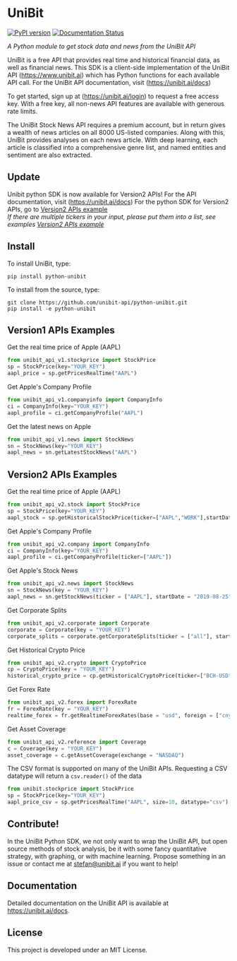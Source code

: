 # UniBit

[![PyPI version](https://badge.fury.io/py/python-unibit.svg)](https://badge.fury.io/py/python-unibit)
[![Documentation Status](https://readthedocs.org/projects/unibit/badge/?version=latest)](https://unibit.readthedocs.io/en/latest/?badge=latest)

*A Python module to get stock data and news from the UniBit API*

UniBit is a free API that provides real time and historical financial data, as well as financial news. This SDK is a client-side implementation of the UniBit API (https://www.unibit.ai) which has Python functions for each available API call. For the UniBit API documentation, visit (https://unibit.ai/docs)

To get started, sign up at (https://unibit.ai/login) to request a free access key. With a free key, all non-news API features are available with generous rate limits.

The UniBit Stock News API requires a premium account, but in return gives a wealth of news articles on all 8000 US-listed companies. Along with this, UniBit provides analyses on each news article. With deep learning, each article is classified into a comprehensive genre list, and named entities and sentiment are also extracted. 

## Update
Unibit python SDK is now available for Version2 APIs!
For the API documentation, visit (https://unibit.ai/docs)
For the python SDK for Version2 APIs, go to [Version2 APIs example](#v2_example)
<br />*If there are multiple tickers in your input, please put them into a list, see examples [Version2 APIs example](#v2_example)*

## Install
To install UniBit, type:
```shell
pip install python-unibit
```

To install from the source, type:
```shell
git clone https://github.com/unibit-api/python-unibit.git
pip install -e python-unibit
```

## Version1 APIs Examples

Get the real time price of Apple (AAPL)

```python
from unibit_api_v1.stockprice import StockPrice
sp = StockPrice(key="YOUR_KEY")
aapl_price = sp.getPricesRealTime("AAPL")
```

Get Apple's Company Profile

```python
from unibit_api_v1.companyinfo import CompanyInfo
ci = CompanyInfo(key="YOUR_KEY")
aapl_profile = ci.getCompanyProfile("AAPL")
```

Get the latest news on Apple

```python
from unibit_api_v1.news import StockNews
sn = StockNews(key="YOUR_KEY")
aapl_news = sn.getLatestStockNews("AAPL")
```

## <a name = "v2_example"></a>Version2 APIs Examples

Get the real time price of Apple (AAPL)

```python
from unibit_api_v2.stock import StockPrice
sp = StockPrice(key="YOUR_KEY")
aapl_stock = sp.getHistoricalStockPrice(ticker=["AAPL","WORK"],startDate="2019-09-15",endDate="2019-09-20")
```

Get Apple's Company Profile

```python
from unibit_api_v2.company import CompanyInfo
ci = CompanyInfo(key="YOUR_KEY")
aapl_profile = ci.getCompanyProfile(ticker=["AAPL"])
```

Get Apple's Stock News

```python
from unibit_api_v2.news import StockNews
sn = StockNews(key = "YOUR_KEY")
aapl_news = sn.getStockNews(ticker = ["AAPL"], startDate = "2019-08-25", endDate = "2019-08-30", startMinute = "10:00:00", endMinute = "11:00:00", genre = "partnership", sector = "technology")
```

Get Corporate Splits

```python
from unibit_api_v2.corporate import Corporate
corporate = Corporate(key = "YOUR_KEY")
corporate_splits = corporate.getCorporateSplits(ticker = ["all"], startDate="2019-02-01", endDate="2019-02-11")
```

Get Historical Crypto Price

```python
from unibit_api_v2.crypto import CryptoPrice
cp = CryptoPrice(key = "YOUR_KEY")
historical_crypto_price = cp.getHistoricalCryptoPrice(ticker=["BCH-USD"], startDate = "2019-08-25", endDate = "2019-08-30")
```

Get Forex Rate

```python
from unibit_api_v2.forex import ForexRate
fr = ForexRate(key = "YOUR_KEY")
realtime_forex = fr.getRealtimeForexRates(base = "usd", foreign = ["cny","eur","inr"], amount = 1, startDate = "2019-08-29", endDate = "2019-08-29", startMinute = "11:00:00", endMinute = "12:00:00")
```

Get Asset Coverage

```python
from unibit_api_v2.reference import Coverage
c = Coverage(key = "YOUR_KEY")
asset_coverage = c.getAssetCoverage(exchange = "NASDAQ")
```


The CSV format is supported on many of the UniBit APIs. Requesting a CSV datatype will return a ```csv.reader()``` of the data

```python
from unibit.stockprice import StockPrice
sp = StockPrice(key="YOUR_KEY")
aapl_price_csv = sp.getPricesRealTime("AAPL", size=10, datatype="csv")
```

## Contribute!
In the UniBit Python SDK, we not only want to wrap the UniBit API, but open source methods of stock analysis, be it with some fancy quantitative strategy, with graphing, or with machine learning. Propose something in an issue or contact me at stefan@unibit.ai if you want to help!

## Documentation
Detailed documentation on the UniBit API is available at https://unibit.ai/docs.

## License
This project is developed under an MIT License. 

